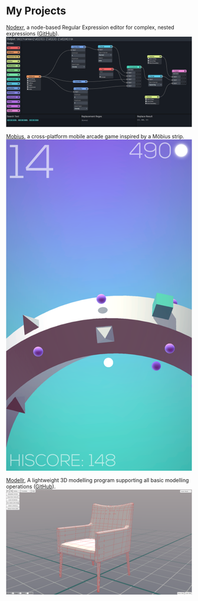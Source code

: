 # My Projects

[Nodexr](https://jcparkyn.github.io/nodexr), a node-based Regular Expression editor for complex, nested expressions ([GitHub](https://github.com/Jcparkyn/nodexr)).
![Nodexr Screenshot](/assets/screen_nodexr.png)

[Mobius](https://play.google.com/store/apps/details?id=com.Jamosium.Mobius), a cross-platform mobile arcade game inspired by a Möbius strip.
![Mobius Screenshot](/assets/screen_mobius1.png)

[Modellr](https://jcparkyn.github.io/Modellr), A lightweight 3D modelling program supporting all basic modelling operations ([GitHub](https://github.com/Jcparkyn/Modellr)).
![Modellr Screenshot](/assets/screen_modellr.png)

